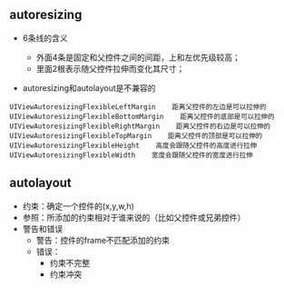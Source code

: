## autoresizing

* 6条线的含义

  * 外面4条是固定和父控件之间的间距，上和左优先级较高；
  * 里面2根表示随父控件拉伸而变化其尺寸；

* autoresizing和autolayout是不兼容的

```objc
UIViewAutoresizingFlexibleLeftMargin    距离父控件的左边是可以拉伸的
UIViewAutoresizingFlexibleBottomMargin    距离父控件的底部是可以拉伸的
UIViewAutoresizingFlexibleRightMargin    距离父控件的右边是可以拉伸的
UIViewAutoresizingFlexibleTopMargin    距离父控件的顶部是可以拉伸的
UIViewAutoresizingFlexibleHeight    高度会跟随父控件的高度进行拉伸
UIViewAutoresizingFlexibleWidth    宽度会跟随父控件的宽度进行拉伸
```

## autolayout

* 约束：确定一个控件的\(x,y,w,h\)
* 参照：所添加的约束相对于谁来说的（比如父控件或兄弟控件）
* 警告和错误
  * 警告：控件的frame不匹配添加的约束
  * 错误：
    * 约束不完整
    * 约束冲突



